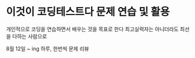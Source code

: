 # 이것이 코딩테스트다 문제 연습 및 활용
개인적으로 코딩을 연습하면서 배우는 것을 목표로 한다 
최고실력자는 아니더라도 최선을 다하는 사람으로  

8월 12일 ~ ing
하루, 한번씩 문제 리뷰 
